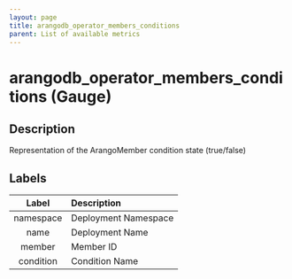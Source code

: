 ```yaml
---
layout: page
title: arangodb_operator_members_conditions
parent: List of available metrics
---
```


# arangodb_operator_members_conditions (Gauge)

## Description

Representation of the ArangoMember condition state (true/false)

## Labels

|   Label   | Description          |
|:---------:|:---------------------|
| namespace | Deployment Namespace |
|   name    | Deployment Name      |
|  member   | Member ID            |
| condition | Condition Name       |
